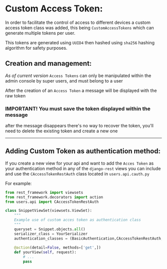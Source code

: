 # Custom Access Token:
In order to facilitate the control of access to different devices a custom 
access token class was added, this being `CustomAccessTokens` which can 
generate multiple tokens per user.

This tokens are generated using `UUID4` then hashed using `sha256` hashing algorithm 
for safety purposes.

## Creation and management:
*As of current version* `Access Tokens` can only be manipulated within the admin 
console by super users, and must belong to a user

After the creation of an `Access Token` a message will be displayed with the raw token 
### **IMPORTANT! You must save the token displayed within the message**
after the message disappears there's no way to recover the token, you'll need to delete 
the existing token and create a new one

----
## Adding Custom Token as authentication method:
If you create a new view for your api and want to add the `Acces Token` as your authentication 
method in any of the `django-rest` views you can include and use the `CAccessTokenRestAuth` 
class located in `users.api.cauth.py`

For example:
```python
from rest_framework import viewsets
from rest_framework.decorators import action
from users.api import CAccessTokenRestAuth

class SnippetViewSet(viewsets.ViewSet):
    """
    Example use of custom acces token as authentication class
    """
    queryset = Snippet.objects.all()
    serializer_class = YourSerializer
    authentication_classes = (BasicAuthentication,CAccessTokenRestAuth, )
    
    @action(detail=False, methods=['get',])
    def yourView(self, request):
        # ...
        pass
```
